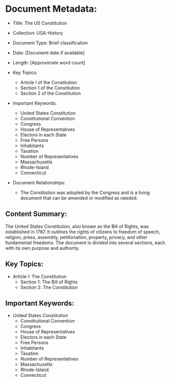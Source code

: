 # Document Metadata:

* Title: The US Constitution
* Collection: USA-History
* Document Type: Brief classification
* Date: [Document date if available]
* Length: [Approximate word count]

* Key Topics:
  * Article I of the Constitution
  * Section 1 of the Constitution
  * Section 2 of the Constitution

* Important Keywords:
  * United States Constitution
  * Constitutional Convention
  * Congress
  * House of Representatives
  * Electors in each State
  * Free Persons
  * Inhabitants
  * Taxation
  * Number of Representatives
  * Massachusetts
  * Rhode-Island
  * Connecticut

* Document Relationships:
  * The Constitution was adopted by the Congress and is a living document that can be amended or modified as needed.

## Content Summary:

The United States Constitution, also known as the Bill of Rights, was established in 1787. It outlines the rights of citizens to freedom of speech, religion, press, assembly, petitionation, property, privacy, and other fundamental freedoms. The document is divided into several sections, each with its own purpose and authority.

## Key Topics:

* Article I: The Constitution
  * Section 1: The Bill of Rights
  * Section 2: The Constitution

## Important Keywords:

* United States Constitution
  * Constitutional Convention
  * Congress
  * House of Representatives
  * Electors in each State
  * Free Persons
  * Inhabitants
  * Taxation
  * Number of Representatives
  * Massachusetts
  * Rhode-Island
  * Connecticut